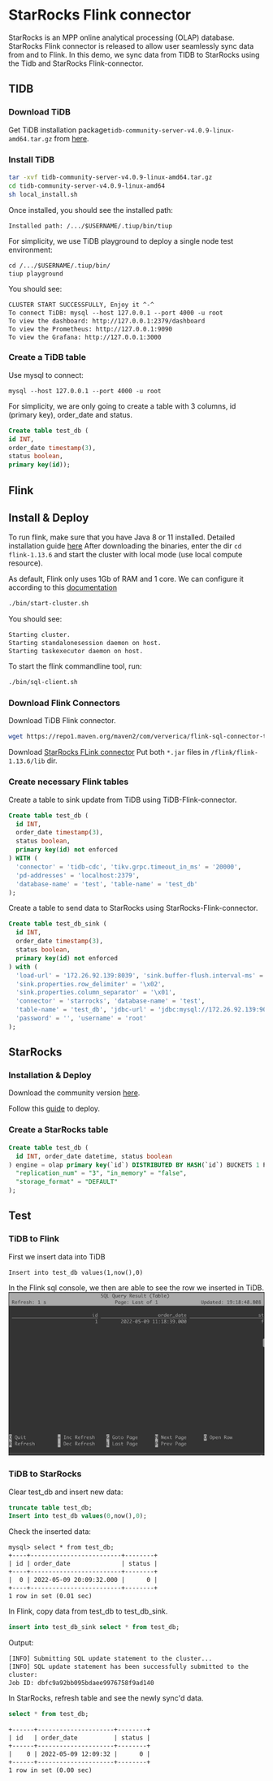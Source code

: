 # StarRocks Flink connector
StarRocks is an MPP online analytical processing (OLAP) database. StarRocks Flink connector is released to allow user
seamlessly sync data from and to Flink. In this demo, we sync data from TIDB to StarRocks using the Tidb and StarRocks Flink-connector.
## TIDB
### Download TiDB
Get TiDB installation package`tidb-community-server-v4.0.9-linux-amd64.tar.gz` from
[here](https://download.pingcap.org/tidb-community-server-v4.0.9-linux-amd64.tar.gz).
### Install TiDB
```bash
tar -xvf tidb-community-server-v4.0.9-linux-amd64.tar.gz
cd tidb-community-server-v4.0.9-linux-amd64
sh local_install.sh
```
Once installed, you should see the installed path:
```plaintext
Installed path: /.../$USERNAME/.tiup/bin/tiup
```
For simplicity, we use TiDB playground to deploy a single node test environment:
```commandline
cd /.../$USERNAME/.tiup/bin/
tiup playground
```
You should see:
```plaintext
CLUSTER START SUCCESSFULLY, Enjoy it ^-^
To connect TiDB: mysql --host 127.0.0.1 --port 4000 -u root
To view the dashboard: http://127.0.0.1:2379/dashboard
To view the Prometheus: http://127.0.0.1:9090
To view the Grafana: http://127.0.0.1:3000
```
### Create a TiDB table
Use mysql to connect:
```commandline
mysql --host 127.0.0.1 --port 4000 -u root
```
For simplicity, we are only going to create a table with 3 columns, id (primary key), order_date and status.
```sql
Create table test_db (
id INT,
order_date timestamp(3),
status boolean,
primary key(id));
```

## Flink
## Install & Deploy
To run flink, make sure that you have Java 8 or 11 installed. Detailed installation guide [here](https://nightlies.apache.org/flink/flink-docs-release-1.13/docs/try-flink/local_installation/)
After downloading the binaries, enter the dir `cd flink-1.13.6` and start the cluster with local mode (use local compute resource).

As default, Flink only uses 1Gb of RAM and 1 core. We can configure it according to this [documentation](https://nightlies.apache.org/flink/flink-docs-master/zh/docs/deployment/config/)
```bash
./bin/start-cluster.sh
```
You should see:
```plaintext
Starting cluster.
Starting standalonesession daemon on host.
Starting taskexecutor daemon on host.
```
To start the flink commandline tool, run:
```bash
./bin/sql-client.sh
```
### Download Flink Connectors
Download TiDB Flink connector.
```bash
wget https://repo1.maven.org/maven2/com/ververica/flink-sql-connector-tidb-cdc/2.2.0/flink-sql-connector-tidb-cdc-2.2.0.jar
```
Download [StarRocks FLink connector](https://github.com/StarRocks/flink-connector-starrocks)
Put both `*.jar` files in `/flink/flink-1.13.6/lib` dir.
### Create necessary Flink tables
Create a table to sink update from TiDB using TiDB-Flink-connector.
```sql
Create table test_db (
  id INT, 
  order_date timestamp(3), 
  status boolean, 
  primary key(id) not enforced
) WITH (
  'connector' = 'tidb-cdc', 'tikv.grpc.timeout_in_ms' = '20000', 
  'pd-addresses' = 'localhost:2379', 
  'database-name' = 'test', 'table-name' = 'test_db'
);
```

Create a table to send data to StarRocks using StarRocks-Flink-connector.
```sql
Create table test_db_sink (
  id INT, 
  order_date timestamp(3), 
  status boolean, 
  primary key(id) not enforced
) with (
  'load-url' = '172.26.92.139:8039', 'sink.buffer-flush.interval-ms' = '15000', 
  'sink.properties.row_delimiter' = '\x02', 
  'sink.properties.column_separator' = '\x01', 
  'connector' = 'starrocks', 'database-name' = 'test', 
  'table-name' = 'test_db', 'jdbc-url' = 'jdbc:mysql://172.26.92.139:9039', 
  'password' = '', 'username' = 'root'
);
```


## StarRocks
### Installation & Deploy
Download the community version [here](https://www.starrocks.com/en-US/download/community).

Follow this [guide](https://docs.starrocks.com/en-us/main/quick_start/Deploy) to deploy.

### Create a StarRocks table
```sql
Create table test_db (
  id INT, order_date datetime, status boolean
) engine = olap primary key(`id`) DISTRIBUTED BY HASH(`id`) BUCKETS 1 PROPERTIES (
  "replication_num" = "3", "in_memory" = "false", 
  "storage_format" = "DEFAULT"
);
```

## Test
### TiDB to Flink
First we insert data into TiDB
```commandline
Insert into test_db values(1,now(),0)
```
In the Flink sql console, we then are able to see the row we inserted in TiDB.
![img.png](img.png)

### TiDB to StarRocks
Clear test_db and insert new data:
```sql
truncate table test_db;
Insert into test_db values(0,now(),0);
```
Check the inserted data:
```plaintext
mysql> select * from test_db;
+----+-------------------------+--------+
| id | order_date              | status |
+----+-------------------------+--------+
|  0 | 2022-05-09 20:09:32.000 |      0 |
+----+-------------------------+--------+
1 row in set (0.01 sec)
```
In Flink, copy data from test_db to test_db_sink.
```sql
insert into test_db_sink select * from test_db;
```
Output:
```plaintext
[INFO] Submitting SQL update statement to the cluster...
[INFO] SQL update statement has been successfully submitted to the cluster:
Job ID: dbfc9a92bb095bdaee9976758f9ad140
```
In StarRocks, refresh table and see the newly sync'd data.
```sql
select * from test_db;
```
```plaintext
+------+---------------------+--------+
| id   | order_date          | status |
+------+---------------------+--------+
|    0 | 2022-05-09 12:09:32 |      0 |
+------+---------------------+--------+
1 row in set (0.00 sec)
```
